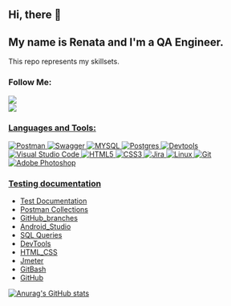 ## Hi, there :wave:

## My name is Renata and I'm a QA Engineer.

This repo represents my skillsets.

### Follow Me:

<div><a href="https://www.linkedin.com/in/renata-cherniavska/"><img src="https://img.shields.io/badge/LinkedIn-0077B5?style=for-the-badge&logo=linkedin&logoColor=white"> 
</div>
<div><a href="https://drive.google.com/file/d/1FAJNuPd6ne0EcQqBFOtm4LIBKs0Zxuer/view?usp=share_link"><img src="https://user-images.githubusercontent.com/93192847/183036594-a6a9ee74-0138-4149-b530-5c8500587a34.png"/> 
</div>
           
### Languages and Tools:

![Postman](https://img.shields.io/badge/Postman-F26B3A?style=for-the-badge&logo=postman&logoColor=FFFFFF)
![Swagger](https://img.shields.io/badge/-Swagger-%234ea94b?style=for-the-badge&logo=swagger&logoColor=white)
![MYSQL](https://img.shields.io/badge/MYSQL-213644?style=for-the-badge&logo=mysql&logoColor=fff)
![Postgres](https://img.shields.io/badge/postgres-%23316192.svg?style=for-the-badge&logo=postgresql&logoColor=white)
![Devtools](https://img.shields.io/badge/Devtools-213644?style=for-the-badge&logo=css&logoColor=FFFFFF)
![Visual Studio Code](https://img.shields.io/badge/Visual%20Studio%20Code-0078d7.svg?style=for-the-badge&logo=visual-studio-code&logoColor=white)
![HTML5](https://img.shields.io/badge/html5-F26B3A.svg?style=for-the-badge&logo=html5&logoColor=white)
![CSS3](https://img.shields.io/badge/css3-%23316192.svg?style=for-the-badge&logo=css3&logoColor=white)
![Jira](https://img.shields.io/badge/jira-%23316192.svg?style=for-the-badge&logo=jira&logoColor=white)
![Linux](https://img.shields.io/badge/Linux-FCC624?style=for-the-badge&logo=linux&logoColor=black)
![Git](https://img.shields.io/badge/git-F26B3A.svg?style=for-the-badge&logo=git&logoColor=white)
![Adobe Photoshop](https://img.shields.io/badge/adobe%20photoshop-213644.svg?style=for-the-badge&logo=adobe%20photoshop&logoColor=white)

### Testing documentation

- [Test Documentation](https://github.com/renesens/Test_Documentation)
- [Postman Collections](https://github.com/renesens/Postman)
- [GitHub_branches](https://github.com/renesens/GitHub_branches)
- [Android_Studio](https://github.com/renesens?tab=repositories)
- [SQL Queries](https://github.com/renesens/SQL)
- [DevTools](https://github.com/renesens/Devtools)
- [HTML_CSS](https://github.com/renesens/HTML_CSS)
- [Jmeter](https://github.com/renesens/Jmeter)
- [GitBash](https://github.com/renesens/GitBash)
- [GitHub](https://github.com/renesens/GitHub_branches)

[![Anurag's GitHub stats](https://github-readme-stats.vercel.app/api?username=renesens&show_icons=true)](https://github-readme-stats.vercel.app/api?username=renesens)
